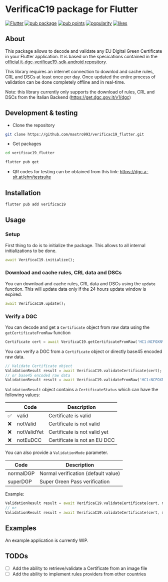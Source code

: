 # VerificaC19 package for Flutter

[![Flutter](https://github.com/mastro993/verificac19_flutter/actions/workflows/flutter-ci.yml/badge.svg?branch=master)](https://github.com/mastro993/verificac19_flutter/actions/workflows/flutter-ci.yml)
[![pub package](https://img.shields.io/pub/v/verificac19.svg)](https://pub.dev/packages/verificac19)
[![pub points](https://badges.bar/verificac19/pub%20points)](https://pub.dev/packages/verificac19/score)
[![popularity](https://badges.bar/verificac19/popularity)](https://pub.dev/packages/verificac19/score)
[![likes](https://badges.bar/verificac19/likes)](https://pub.dev/packages/verificac19/score)

## About

This package allows to decode and validate any EU Digital Green Certificate in your Flutter application. It is based on the specications contained in the [official it-dgc-verificac19-sdk-android repository](https://github.com/ministero-salute/it-dgc-verificac19-sdk-android).

This library requires an internet connection to downlod and cache rules, CRL and DSCs at least once per day. Once updated the entire process of validation can be done completely offline and in real-time.

Note: this library currently only supports the download of rules, CRL and DSCs from the Italian Backend (https://get.dgc.gov.it/v1/dgc)

## Development & testing

- Clone the repository

```sh
git clone https://github.com/mastro993/verificac19_flutter.git
```

- Get packages

```sh
cd verificac19_flutter

flutter pub get
```

- QR codes for testing can be obtained from this link: https://dgc.a-sit.at/ehn/testsuite

## Installation

```sh
flutter pub add verificac19
```

## Usage

### Setup

First thing to do is to initialize the package. This allows to all internal initializations to be done.

```dart
await VerificaC19.initialize();
```

### Download and cache rules, CRL data and DSCs

You can download and cache rules, CRL data and DSCs using the `update` function. This will update data only if the 24 hours update window is expired.

```dart
await VerificaC19.update();
```


### Verify a DGC

You can decode and get a `Certificate` object from raw data using the `getCertificateFromRaw` function

```dart
Certificate cert = await VerificaC19.getCertificateFromRaw('HC1:NCFOXN%TSMAHN-H3ZSUZK+.V0ET9%6-AH...');
```

You can verify a DGC from a `Certificate` object or directly base45 encoded raw data.

```dart
// Validate Certificate object
ValidationResult result = await VerificaC19.validateCertificate(cert);
// or base45 encoded raw data
ValidationResult result = await VerificaC19.validateFromRaw('HC1:NCFOXN%TSMAHN-H3ZSUZK+.V0ET9%6-AH...');
```

`ValidationResult` object contains a `CertificateStatus` which can have the following values:

|     | Code        | Description                  |
| --- | ----------- | ---------------------------- |
| ✅  | valid       | Certificate is valid         |
| ❌  | notValid    | Certificate is not valid     |
| ❌  | notValidYet | Certificate is not valid yet |
| ❌  | notEuDCC    | Certificate is not an EU DCC |

You can also provide a `ValidationMode` parameter.

| Code      | Description                         |
| --------- | ----------------------------------- |
| normalDGP | Normal verification (default value) |
| superDGP  | Super Green Pass verification       |

Example:

```dart
ValidationResult result = await VerificaC19.validateCertificate(cert, mode: ValidationMode.normalDGP);
// or
ValidationResult result = await VerificaC19.validateCertificate(cert, mode: ValidationMode.superDGP);
```

## Examples

An example application is currently WIP.

## TODOs

- [ ] Add the ability to retrieve/validate a Certificate from an image file
- [ ] Add the ability to implement rules providers from other countries
